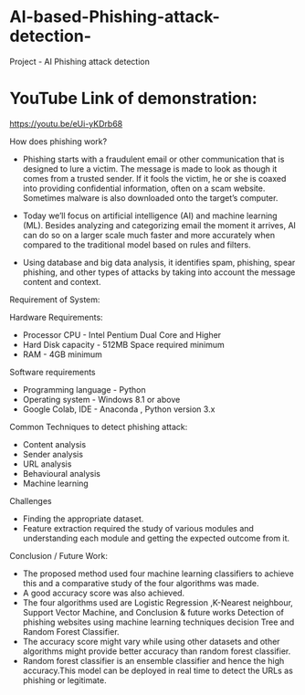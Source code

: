 # AI-based-Phishing-attack-detection-
Project - AI Phishing attack detection 

# YouTube Link of demonstration:
https://youtu.be/eUi-yKDrb68


How does phishing work?
 * Phishing starts with a fraudulent email or other communication that is designed to lure a victim. The message is made to look as though it comes from a trusted        sender. If it fools the victim, he or she is coaxed into providing confidential information, often on a scam website. Sometimes malware is also downloaded onto the    target’s computer.

 * Today we’ll focus on artificial intelligence (AI) and machine learning (ML).
   Besides analyzing and categorizing email the moment it arrives, AI can do so on a larger scale much faster and more accurately when compared to the traditional        model based on rules and filters.
 * Using database and big data analysis, it identifies spam, phishing, spear phishing, and other types of attacks by taking into account the message content and          context.



Requirement of System: 

Hardware Requirements: 
 * Processor CPU - Intel Pentium Dual Core and Higher 
 * Hard Disk capacity - 512MB Space required minimum
 * RAM - 4GB minimum

Software requirements
 * Programming language - Python 
 * Operating system - Windows 8.1 or above 
 * Google Colab, IDE - Anaconda , Python version 3.x


Common Techniques to detect phishing attack: 

 - Content analysis
 - Sender analysis
 - URL analysis
 - Behavioural analysis
 - Machine learning



Challenges

* Finding the appropriate dataset.
* Feature extraction required the study of various modules and understanding each module and getting the expected outcome from it.



Conclusion / Future Work: 

 * The proposed method used four machine learning classifiers to achieve this and a comparative study of the four algorithms was made. 
 * A good accuracy score was also achieved. 
 * The four algorithms used are Logistic Regression ,K-Nearest neighbour, Support Vector Machine, and Conclusion & future works Detection of phishing websites using      machine learning techniques decision Tree and Random Forest Classifier.
 * The accuracy score might vary while using other datasets and other algorithms might provide better accuracy than random forest classifier.
 * Random forest classifier is an ensemble classifier and hence the high accuracy.This model can be deployed in real time to detect the URLs as phishing or legitimate.




